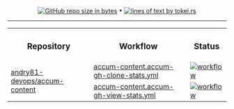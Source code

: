 <!-- collected statistic data repository metrics -->
<p align="center">
  <a href="#"><img src="https://img.shields.io/github/repo-size/andry81-stats/accum-content--gh-stats?logo=github" valign="middle" alt="GitHub repo size in bytes" /></a>
• <a href="https://github.com/XAMPPRocky/tokei"><img src="https://tokei.rs/b1/github/andry81-stats/accum-content--gh-stats?category=lines" valign="middle" alt="lines of text by tokei.rs" /></a>
</p>

<hr />

<!-- workflow actions -->
<table align="center">
  <tr>
    <th><h3>Repository</h3></th>
    <th><h3>Workflow</h3></th>
    <th><h3>Status</h3></th>
  </tr>
  <tr>
    <td rowspan="2"><a href="https://github.com/andry81-devops/accum-content">andry81-devops/accum-content</a></td>
    <td><a href="https://github.com/andry81-devops/actions/tree/HEAD/.github/workflows/accum-content.accum-gh-clone-stats.yml">accum-content.accum-gh-clone-stats.yml</a></td>
    <td><a href="https://github.com/andry81-devops/actions/actions/workflows/accum-content.accum-gh-clone-stats.yml"><img src="https://img.shields.io/github/actions/workflow/status/andry81-devops/actions/accum-content.accum-gh-clone-stats.yml?logo=github&label=workflow" valign="middle" alt="workflow" /></a></td>
  </tr>
  <tr>
    <td><a href="https://github.com/andry81-devops/actions/tree/HEAD/.github/workflows/accum-content.accum-gh-view-stats.yml">accum-content.accum-gh-view-stats.yml</a></td>
    <td><a href="https://github.com/andry81-devops/actions/actions/workflows/accum-content.accum-gh-view-stats.yml"><img src="https://img.shields.io/github/actions/workflow/status/andry81-devops/actions/accum-content.accum-gh-view-stats.yml?logo=github&label=workflow" valign="middle" alt="workflow" /></a></td>
  </tr>
</table>

